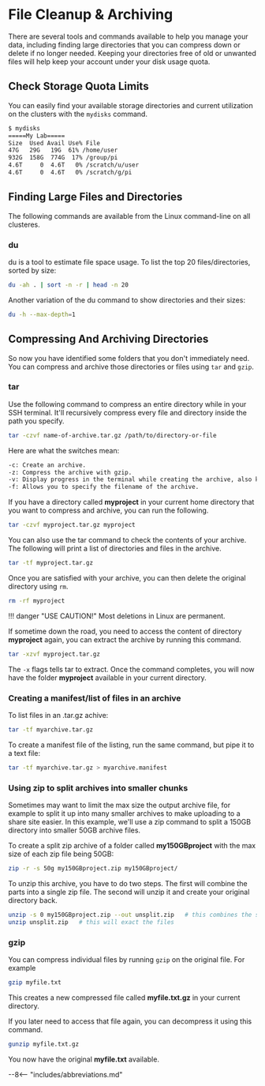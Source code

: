# File Cleanup & Archiving

There are several tools and commands available to help you manage your data, including finding large directories that you can compress down or delete if no longer needed.  Keeping your directories free of old or unwanted files will help keep your account under your disk usage quota.

## Check Storage Quota Limits

You can easily find your available storage directories and current utilization on the clusters with the `mydisks` command.

```bash
$ mydisks
=====My Lab=====
Size  Used Avail Use% File
47G   29G   19G  61% /home/user
932G  158G  774G  17% /group/pi
4.6T     0  4.6T   0% /scratch/u/user
4.6T     0  4.6T   0% /scratch/g/pi 
```

## Finding Large Files and Directories

The following commands are available from the Linux command-line on all clusteres.

### du

du is a tool to estimate file space usage.
To list the top 20 files/directories, sorted by size:

```bash
du -ah . | sort -n -r | head -n 20
```

Another variation of the du command to show directories and their sizes:

```bash
du -h --max-depth=1
```

## Compressing And Archiving Directories

So now you have identified some folders that you don't immediately need.  You can compress and archive those directories or files using `tar` and `gzip`.

### tar

Use the following command to compress an entire directory while in your SSH terminal.  It'll recursively compress every file and directory inside the path you specify.

```bash
tar -czvf name-of-archive.tar.gz /path/to/directory-or-file
```

Here are what the switches mean:

```txt
-c: Create an archive.
-z: Compress the archive with gzip.
-v: Display progress in the terminal while creating the archive, also known as “verbose” mode. The v is always optional in these commands, but it’s helpful.
-f: Allows you to specify the filename of the archive.
```

If you have a directory called **myproject** in your current home directory that you want to compress and archive, you can run the following.

```bash
tar -czvf myproject.tar.gz myproject
```

You can also use the tar command to check the contents of your archive. The following will print a list of directories and files in the archive.

```bash
tar -tf myproject.tar.gz
```

Once you are satisfied with your archive, you can then delete the original directory using `rm`.

```bash
rm -rf myproject
```

!!! danger "USE CAUTION!"
    Most deletions in Linux are permanent.

If sometime down the road, you need to access the content of directory **myproject** again, you can extract the archive by running this command.

```bash
tar -xzvf myproject.tar.gz
```

The `-x` flags tells tar to extract.  Once the command completes, you will now have the folder **myproject** available in your current directory.

### Creating a manifest/list of files in an archive

To list files in an .tar.gz achive:

```bash
tar -tf myarchive.tar.gz
```

To create a manifest file of the listing, run the same command, but pipe it to a text file:

```bash
tar -tf myarchive.tar.gz > myarchive.manifest
```

### Using zip to split archives into smaller chunks

Sometimes may want to limit the max size the output archive file, for example to split it up into many smaller archives to make uploading to a share site easier.  In this example, we'll use a zip command to split a 150GB directory into smaller 50GB archive files.

To create a split zip archive of a folder called **my150GBproject** with the max size of each zip file being 50GB:

```bash
zip -r -s 50g my150GBproject.zip my150GBproject/
```

To unzip this archive, you have to do two steps.  The first will combine the parts into a single zip file.  The second will unzip it and create your original directory back.

```bash
unzip -s 0 my150GBproject.zip --out unsplit.zip   # this combines the split files back into one zip
unzip unsplit.zip   # this will exact the files
```

### gzip

You can compress individual files by running `gzip` on the original file.  For example

```bash
gzip myfile.txt
```

This creates a new compressed file called **myfile.txt.gz** in your current directory.

If you later need to access that file again, you can decompress it using this command.

```bash
gunzip myfile.txt.gz
```

You now have the original **myfile.txt** available.

--8<-- "includes/abbreviations.md"
